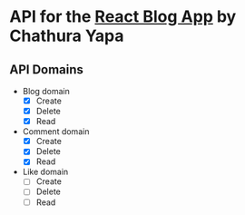 # API for the **[React Blog App](https://github.com/cyapa/react-blog)** by Chathura Yapa


## API Domains

- Blog domain
    - [x] Create
    - [x] Delete
    - [x] Read

- Comment domain
    - [x] Create
    - [x] Delete
    - [x] Read

- Like domain
    - [ ] Create
    - [ ] Delete
    - [ ] Read
